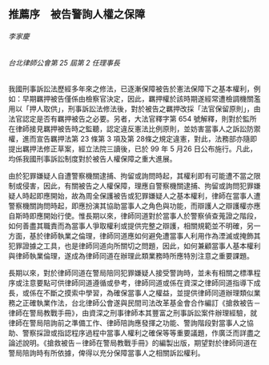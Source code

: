 ## 推薦序　被告警詢人權之保障

###### 李家慶
###### 台北律師公會第 25 屆第 2 任理事長

我國刑事訴訟法歷經多年來之修法，已逐漸保障被告於憲法保障下之基本權利，例如：早期羈押被告僅係由檢察官決定，因此，羈押權於該時期遂經常遭檢調機關濫用以「押人取供」，刑事訴訟法修法後，對於被告之羈押改採「法官保留原則」，由法官認定是否有羈押被告之必要。另者，大法官釋字第 654 號解釋，則對於監所在律師接見羈押被告時之監聽，認定違反憲法比例原則，並妨害當事人之訴訟防禦權，進而宣告羈押法第 23 條第 3 項及第 28條之規定違憲，對此，法務部亦隨即提出羈押法修正草案，經立法院三讀後，已於 99 年 5 月26 日公布施行。凡此，均係我國刑事訴訟制度對於被告人權保障之重大進展。

由於犯罪嫌疑人自遭警察機關逮捕、拘留或詢問時起，其權利即有可能遭不當之限制或侵害，因此，有關被告之人權保障，理應自警察機關逮捕、拘留或詢問犯罪嫌疑人時起即應開始，故為周全保護被告或犯罪嫌疑人之基本權利，律師在當事人遭警察機關詢問時起，即應扮演其協助當事人之角色與功能，而辯護人之辯護權亦應自斯時即應開始行使。惟長期以來，律師同道對於當事人於警察偵查蒐證之階段，如何善盡其職責而為當事人爭取權利或提供完整之辯護，相關規範並不明確，另一方面，基於律師執業之倫理，律師同道應如何避免遭當事人利用作為湮滅或掩飾其犯罪證據之工具，也是律師同道向所關切之問題，因此，如何兼顧當事人基本權利與律師執業倫理，遂成為律師同道在辦理此類業務時所應特別注意之重要課題。

長期以來，對於律師同道在警局陪同犯罪嫌疑人接受警詢時，並未有相關之標準程序或注意要點可供律師同道遵循或參考，律師同道或係在資深之律師同道指導下成長，或係在不斷之摸索中學習，為確保當事人之權益，並提供律師同道辦理類似業務之正確執業作法，台北律師公會遂與民間司法改革基金會合作編訂《搶救被告－律師在警局教戰手冊》，由資深之刑事律師本其豐富之刑事訴訟案件辦理經驗，就律師在警局陪詢前之準備工作、律師陪詢應發揮之功能、警詢階段對當事人之協助、警察採證或指認程序過程中當事人權利之確保等等重要議題，作廣泛而詳盡之論述說明。《搶救被告－律師在警局教戰手冊》的編製出版，期望對於律師同道在警局陪詢時有所依據，俾得以充分保障當事人之相關訴訟權利。
